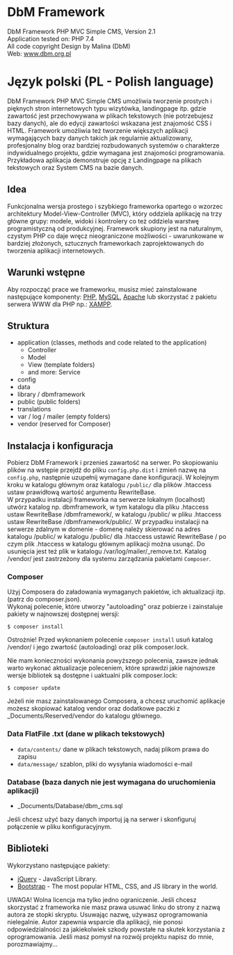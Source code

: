 # DbM Framework

DbM Framework PHP MVC Simple CMS, Version 2.1  
Application tested on: PHP 7.4  
All code copyright Design by Malina (DbM)  
Web: www.dbm.org.pl  

# Język polski (PL - Polish language)

DbM Framework PHP MVC Simple CMS umożliwia tworzenie prostych i pięknych stron internetowych typu wizytówka, landingpage itp. gdzie zawartość jest przechowywana w plikach tekstowych (nie potrzebujesz bazy danych), ale do edycji zawartości wskazana jest znajomość CSS i HTML. Framework umożliwia też tworzenie większych aplikacji wymagających bazy danych takich jak regularnie aktualizowany, profesjonalny blog oraz bardziej rozbudowanych systemów o charakterze indywidualnego projektu, gdzie wymagana jest znajomości programowania. Przykładowa aplikacja demonstruje opcję z Landingpage na plikach tekstowych oraz System CMS na bazie danych.

## Idea

Funkcjonalna wersja prostego i szybkiego frameworka opartego o wzorzec architektury Model-View-Controller (MVC), który oddziela aplikację na trzy główne grupy: modele, widoki i kontrolery co też oddziela warstwę programistyczną od produkcyjnej. Framework skupiony jest na naturalnym, czystym PHP co daje wręcz nieograniczone możliwości - uwarunkowane w bardziej złożonych, sztucznych frameworkach zaprojektowanych do tworzenia aplikacji internetowych.

## Warunki wstępne

Aby rozpocząć prace we frameworku, musisz mieć zainstalowane następujące komponenty: [PHP](http://php.net), [MySQL](https://www.mysql.com), [Apache](https://httpd.apache.org) lub skorzystać z pakietu serwera WWW dla PHP np.: [XAMPP](https://www.apachefriends.org/).

## Struktura

- application (classes, methods and code related to the application)
  - Controller
  - Model
  - View (template folders)
  - and more: Service
- config
- data
- library / dbmframework
- public (public folders)
- translations
- var / log / mailer (empty folders)
- vendor (reserved for Composer)

## Instalacja i konfiguracja

Pobierz DbM Framework i przenieś zawartość na serwer. Po skopiowaniu plików na wstępie przejdź do pliku `config.php.dist` i zmień nazwę na `config.php`, następnie uzupełnij wymagane dane konfiguracji. W kolejnym kroku w katalogu głównym oraz katalogu `/public/` dla plików .htaccess ustaw prawidłową wartość argumentu RewriteBase.  
W przypadku instalacji frameworka na serwerze lokalnym (localhost) utwórz katalog np. dbmframework, w tym katalogu dla pliku .htaccess ustaw RewriteBase /dbmframework/, w katalogu /public/ w pliku .htaccess ustaw RewriteBase /dbmframework/public/. W przypadku instalacji na serwerze zdalnym w domenie - domenę należy skierować na adres katalogu /public/ w katalogu /public/ dla .htaccess ustawić RewriteBase / po czym plik .htaccess w katalogu głównym aplikacji można usunąć. Do usunięcia jest też plik w katalogu /var/log/mailer/_remove.txt. Katalog /vendor/ jest zastrzeżony dla systemu zarządzania pakietami `Composer`.  

### Composer

Użyj Composera do załadowania wymaganych pakietów, ich aktualizacji itp. (patrz do composer.json).  
Wykonaj polecenie, które utworzy "autoloading" oraz pobierze i zainstaluje pakiety w najnowszej dostępnej wersji:

```shell
$ composer install
```

Ostrożnie! Przed wykonaniem polecenie `composer install` usuń katalog /vendor/ i jego zwartość (autoloading) oraz plik composer.lock.  

Nie mam konieczności wykonania powyższego polecenia, zawsze jednak warto wykonać aktualizacje poleceniem, które sprawdzi jakie najnowsze wersje bibliotek są dostępne i uaktualni plik composer.lock:

```shell
$ composer update 
```

Jeżeli nie masz zainstalowanego Composera, a chcesz uruchomić aplikacje możesz skopiować katalog vendor oraz dodatkowe paczki z _Documents/Reserved/vendor do katalogu głównego.

### Data FlatFile .txt (dane w plikach tekstowych)

- `data/contents/` dane w plikach tekstowych, nadaj plikom prawa do zapisu
- `data/message/` szablon, pliki do wysyłania wiadomości e-mail

### Database (baza danych nie jest wymagana do uruchomienia aplikacji)

- _Documents/Database/dbm_cms.sql

Jeśli chcesz użyć bazy danych importuj ją na serwer i skonfiguruj połączenie w pliku konfiguracyjnym.

## Biblioteki

Wykorzystano następujące pakiety:

* [jQuery](https://jquery.com) - JavaScript Library.
* [Bootstrap](https://getbootstrap.com) - The most popular HTML, CSS, and JS library in the world.

UWAGA! Wolna licencja ma tylko jedno ograniczenie. Jeśli chcesz skorzystać z frameworka nie masz prawa usuwać linku do strony z nazwą autora ze stopki skryptu. Usuwając nazwę, używasz oprogramowania nielegalnie. Autor zapewnia wsparcie dla aplikacji, nie ponosi odpowiedzialności za jakiekolwiek szkody powstałe na skutek korzystania z oprogramowania. Jeśli masz pomysł na rozwój projektu napisz do mnie, porozmawiajmy...
